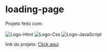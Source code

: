 # loading-page
Projeto feito com:
<br>
<br>
<img src="https://img.shields.io/badge/HTML5-E34F26?style=for-the-badge&logo=html5&logoColor=white" alt="Logo-Html" />
<img src="https://img.shields.io/badge/CSS3-1572B6?style=for-the-badge&logo=css3&logoColor=white" alt="Logo-Css" />
<img src="https://img.shields.io/badge/JavaScript-F7DF1E?style=for-the-badge&logo=javascript&logoColor=black" alt="Logo-JavaScript" /> 
<br>
<p>link do projeto: <a href="https://rafaelray0.github.io/Converso-de-Moedas/">Click aqui</a></p>
